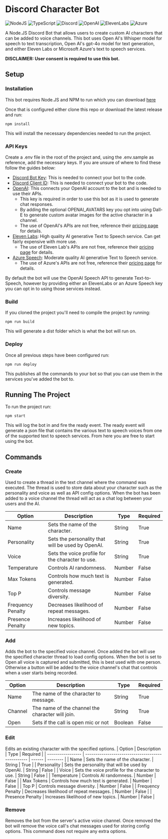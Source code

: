 # Discord Character Bot

![NodeJS](https://img.shields.io/badge/node.js-6DA55F?style=for-the-badge&logo=node.js&logoColor=white)
![TypeScript](https://img.shields.io/badge/typescript-%23007ACC.svg?style=for-the-badge&logo=typescript&logoColor=white)
![Discord](https://img.shields.io/badge/Discord-%235865F2.svg?style=for-the-badge&logo=discord&logoColor=white)
![OpenAI](https://img.shields.io/badge/OpenAI-74aa9c?style=for-the-badge&logo=openai&logoColor=white)
![ElevenLabs](https://img.shields.io/badge/ElvenLabs-white.svg?style=for-the-badge)
![Azure](https://img.shields.io/badge/azure-%230072C6.svg?style=for-the-badge&logo=microsoftazure&logoColor=white)

A Node.JS Discord Bot that allows users to create custom AI characters that can be added to voice channels. This bot uses Open AI's Whisper model for speech to text transcription, Open AI's gpt-4o model for text generation, and either Eleven Labs or Microsoft Azure's text to speech services.

**DISCLAIMER: User consent is required to use this bot.**

## Setup

### Installation

This bot requires Node.JS and NPM to run which you can download [here](https://nodejs.org/en/download/current)

Once that is configured either clone this repo or download the latest release and run:

```
npm install
```

This will install the necessary dependencies needed to run the project.

### API Keys

Create a .env file in the root of the project and, using the .env.sample as reference, add the necessary keys. If you are unsure of where to find these follow the guides below:

- [Discord Bot Key](https://discord.com/developers/docs/getting-started#step-1-creating-an-app): This is needed to connect your bot to the code.
- [Discord Client ID](https://discord.com/developers/docs/getting-started#step-1-creating-an-app): This is needed to connect your bot to the code.
- [OpenAI](https://platform.openai.com/account/api-keys): This connects your OpenAI account to the bot and is needed to use their APIs.
  - This key is required in order to use this bot as it is used to generate chat responses.
  - By adding the optional OPENAI_AVATARS key you opt into using Dall-E to generate custom avatar images for the active character in a channel.
  - The use of OpenAI's APIs are not free, reference their [pricing page](https://openai.com/pricing) for details.
- [Eleven Labs](https://docs.elevenlabs.io/api-reference/quick-start/authentication): High quality AI generative Text to Speech service. Can get fairly expensive with more use.
  - The use of Eleven Lab's APIs are not free, reference their [pricing page](https://elevenlabs.io/pricing) for details.
- [Azure Speech](https://learn.microsoft.com/en-us/azure/ai-services/speech-service/get-started-text-to-speech?tabs=windows%2Cterminal&pivots=programming-language-javascript#prerequisites): Moderate quality AI generative Text to Speech service.
  - The use of Azure's APIs are not free, reference their [pricing page](https://azure.microsoft.com/en-us/pricing/details/cognitive-services/speech-services/) for details.

By default the bot will use the OpenAI Speech API to generate Text-to-Speech, however by providing either an ElevenLabs or an Azure Speech key you can opt in to using those services instead.

### Build

If you cloned the project you'll need to compile the project by running:

```
npm run build
```

This will generate a dist folder which is what the bot will run on.

### Deploy

Once all previous steps have been configured run:

```
npm run deploy
```

This publishes all the commands to your bot so that you can use them in the services you've added the bot to.

## Running The Project

To run the project run:

```
npm start
```

This will log the bot in and fire the ready event. The ready event will generate a json file that contains the various text to speech voices from one of the supported text to speech services. From here you are free to start using the bot.

## Commands

### Create

Used to create a thread in the text channel where the command was executed. The thread is used to store data about your character such as the personality and voice as well as API config options. When the bot has been added to a voice channel the thread will act as a chat log between your users and the AI.

| Option            | Description                                       | Type   | Required |
| ----------------- | ------------------------------------------------- | ------ | -------- |
| Name              | Sets the name of the character.                   | String | True     |
| Personality       | Sets the personality that will be used by OpenAI. | String | True     |
| Voice             | Sets the voice profile for the character to use.  | String | True     |
| Temperature       | Controls AI randomness.                           | Number | False    |
| Max Tokens        | Controls how much text is generated.              | Number | False    |
| Top P             | Controls message diversity.                       | Number | False    |
| Frequency Penalty | Decreases likelihood of repeat messages.          | Number | False    |
| Presence Penalty  | Increases likelihood of new topics.               | Number | False    |

### Add

Adds the bot to the specified voice channel. Once added the bot will use the specified character thread to load config options. When the bot is set to Open all voice is captured and submitted, this is best used with one person. Otherwise a button will be added to the voice channel's chat that controls when a user starts being recorded.

| Option  | Description                                      | Type    | Required |
| ------- | ------------------------------------------------ | ------- | -------- |
| Name    | The name of the character to message.            | String  | True     |
| Channel | The name of the channel the character will join. | String  | True     |
| Open    | Sets if the call is open mic or not              | Boolean | False    |

### Edit

Edits an existing character with the specified options.
| Option | Description | Type | Required |
| ----------------- | ------------------------------------------------- | ------ | -------- |
| Name | Sets the name of the character. | String | True |
| Personality | Sets the personality that will be used by OpenAI. | String | False |
| Voice | Sets the voice profile for the character to use. | String | False |
| Temperature | Controls AI randomness. | Number | False |
| Max Tokens | Controls how much text is generated. | Number | False |
| Top P | Controls message diversity. | Number | False |
| Frequency Penalty | Decreases likelihood of repeat messages. | Number | False |
| Presence Penalty | Increases likelihood of new topics. | Number | False |

### Remove

Removes the bot from the server's active voice channel. Once removed the bot will remove the voice call's chat messages used for storing config options. This command does not require any extra options.
